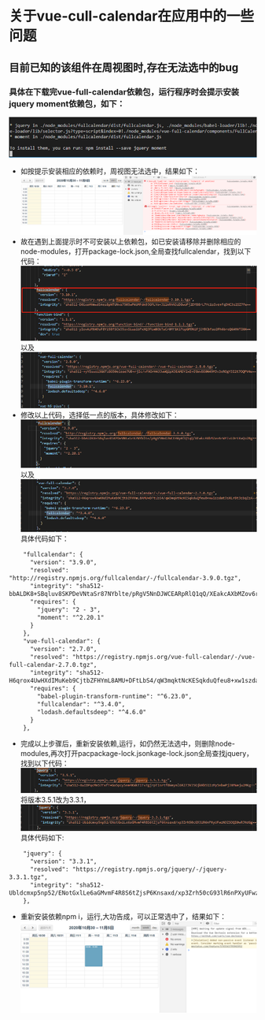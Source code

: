 # 关于vue-cull-calendar在应用中的一些问题
## 目前已知的该组件在周视图时,存在无法选中的bug
### 具体在下载完vue-full-calendar依赖包，运行程序时会提示安装jquery moment依赖包，如下：
![Image text](https://github.com/Diexue/vue-full-calenar-problem/blob/main/images/calendar1.png)
* 如按提示安装相应的依赖时，周视图无法选中，结果如下：
![Image text](https://github.com/Diexue/vue-full-calenar-problem/blob/main/images/calendar2.png)
* 故在遇到上面提示时不可安装以上依赖包，如已安装请移除并删除相应的node-modules，打开package-lock.json,全局查找fullcalendar，找到以下代码：
![Image text](./images/calendar3.png)以及
![Image text](./images/calendar4.png)
* 修改以上代码，选择低一点的版本，具体修改如下：
![Image text](./images/calendar5.png)以及
![Image text](./images/calendar6.png)具体代码如下：
```
    "fullcalendar": {
      "version": "3.9.0",
      "resolved": "http://registry.npmjs.org/fullcalendar/-/fullcalendar-3.9.0.tgz",
      "integrity": "sha512-bbALDK8+SBqluv8SKPDeVNtaSr87NYblte/pRgV5NnDJWCEARpRlQ1qQ/XEakcAXbMZov6rWYIvLOrtKwQo2Bg==",
      "requires": {
        "jquery": "2 - 3",
        "moment": "^2.20.1"
      }
    },
    "vue-full-calendar": {
      "version": "2.7.0",
      "resolved": "https://registry.npmjs.org/vue-full-calendar/-/vue-full-calendar-2.7.0.tgz",
      "integrity": "sha512-H6qrox4UwHXdIMuKeb9CjtbZFHYmL8AMU+DFtLbS4/qW3mqktNcKESqkduQfeu8+xw1szdatJsXLrBt3zbqZzA==",
      "requires": {
        "babel-plugin-transform-runtime": "^6.23.0",
        "fullcalendar": "^3.4.0",
        "lodash.defaultsdeep": "^4.6.0"
      }
    },
```
* 完成以上步骤后，重新安装依赖,运行，如仍然无法选中，则删除node-modules,再次打开pacpackage-lock.jsonkage-lock.json全局查找jquery，找到以下代码：
![Image text](./images/calendar7.png)将版本3.5.1改为3.3.1，
![Image text](./images/calendar8.png)具体代码如下:
```
    "jquery": {
      "version": "3.3.1",
      "resolved": "https://registry.npmjs.org/jquery/-/jquery-3.3.1.tgz",
      "integrity": "sha512-Ubldcmxp5np52/ENotGxlLe6aGMvmF4R8S6tZjsP6Knsaxd/xp3Zrh50cG93lR6nPXyUFwzN3ZSOQI0wRJNdGg=="
    },
```
* 重新安装依赖npm i，运行,大功告成，可以正常选中了，结果如下：
![Image text](./images/calendar9.png)